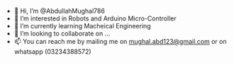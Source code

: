 - 👋 Hi, I’m @AbdullahMughal786
- 👀 I’m interested in Robots and Arduino Micro-Controller
- 🌱 I’m currently learning Macheical Engineering
- 💞️ I’m looking to collaborate on ...
- 📫 You can reach me by mailing me on mughal.abd123@gmail.com or on whatsapp (03234388572)

<!---
AbdullahMughal786/AbdullahMughal786 is a ✨ special ✨ repository because its `README.md` (this file) appears on your GitHub profile.
You can click the Preview link to take a look at your changes.
--->
